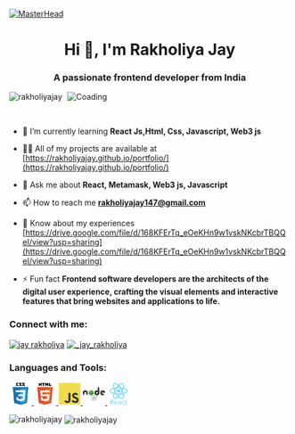 
[![MasterHead](https://1.bp.blogspot.com/-7A4WynwLsMw/XbBpCXG8fHI/AAAAAAAAMt4/uOa1bpLskYgrwGbllhSu2SDj_Mig8SXJQCLcBGAsYHQ/s1600/2000_600px.gif)](https://rishavchanda.io)
<h1 align="center">Hi 👋, I'm Rakholiya Jay</h1>
<h3 align="center">A passionate frontend developer from India</h3>
<img align="right" alt="Coading" width="400" src="https://cdn.dribbble.com/users/1162077/screenshots/3848914/programmer.gif">

<p align="left"> <img src="https://komarev.com/ghpvc/?username=rakholiyajay&label=Profile%20views&color=0e75b6&style=flat" alt="rakholiyajay" /> </p>

<p align="left"> <a href="https://twitter.com/" target="blank"><img src="https://img.shields.io/twitter/follow/?logo=twitter&style=for-the-badge" alt="" /></a> </p>

- 🌱 I’m currently learning **React Js,Html, Css, Javascript, Web3 js**

- 👨‍💻 All of my projects are available at [https://rakholiyajay.github.io/portfolio/](https://rakholiyajay.github.io/portfolio/)

- 💬 Ask me about **React, Metamask, Web3 js, Javascript**

- 📫 How to reach me **rakholiyajay147@gmail.com**

- 📄 Know about my experiences [https://drive.google.com/file/d/168KFErTq_eOeKHn9w1vskNKcbrTBQQeI/view?usp=sharing](https://drive.google.com/file/d/168KFErTq_eOeKHn9w1vskNKcbrTBQQeI/view?usp=sharing)

- ⚡ Fun fact **Frontend software developers are the architects of the digital user experience, crafting the visual elements and interactive features that bring websites and applications to life.**

<h3 align="left">Connect with me:</h3>
<p align="left">
<a href="https://linkedin.com/in/jay rakholiya" target="blank"><img align="center" src="https://raw.githubusercontent.com/rahuldkjain/github-profile-readme-generator/master/src/images/icons/Social/linked-in-alt.svg" alt="jay rakholiya" height="30" width="40" /></a>
<a href="https://instagram.com/_jay_rakholiya" target="blank"><img align="center" src="https://raw.githubusercontent.com/rahuldkjain/github-profile-readme-generator/master/src/images/icons/Social/instagram.svg" alt="_jay_rakholiya" height="30" width="40" /></a>
</p>

<h3 align="left">Languages and Tools:</h3>
<p align="left"> <a href="https://www.w3schools.com/css/" target="_blank" rel="noreferrer"> <img src="https://raw.githubusercontent.com/devicons/devicon/master/icons/css3/css3-original-wordmark.svg" alt="css3" width="40" height="40"/> </a> <a href="https://www.w3.org/html/" target="_blank" rel="noreferrer"> <img src="https://raw.githubusercontent.com/devicons/devicon/master/icons/html5/html5-original-wordmark.svg" alt="html5" width="40" height="40"/> </a> <a href="https://developer.mozilla.org/en-US/docs/Web/JavaScript" target="_blank" rel="noreferrer"> <img src="https://raw.githubusercontent.com/devicons/devicon/master/icons/javascript/javascript-original.svg" alt="javascript" width="40" height="40"/> </a> <a href="https://nodejs.org" target="_blank" rel="noreferrer"> <img src="https://raw.githubusercontent.com/devicons/devicon/master/icons/nodejs/nodejs-original-wordmark.svg" alt="nodejs" width="40" height="40"/> </a> <a href="https://reactjs.org/" target="_blank" rel="noreferrer"> <img src="https://raw.githubusercontent.com/devicons/devicon/master/icons/react/react-original-wordmark.svg" alt="react" width="40" height="40"/> </a> </p>

<p><img align="left" src="https://github-readme-stats.vercel.app/api/top-langs?username=rakholiyajay&show_icons=true&locale=en&layout=compact" alt="rakholiyajay" /></p>

<p>&nbsp;<img align="center" src="https://github-readme-stats.vercel.app/api?username=rakholiyajay&show_icons=true&locale=en" alt="rakholiyajay" /></p>
